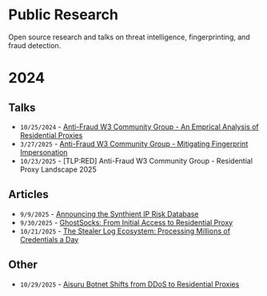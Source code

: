 # Public Research
Open source research and talks on threat intelligence, fingerprinting, and fraud detection.


# 2024

## Talks
 - `10/25/2024` - [Anti-Fraud W3 Community Group - An Emprical Analysis of Residential Proxies](https://docs.google.com/presentation/d/1-sVE_DbnCkT_Ye-FjAAn05Lndq6UakckFVSmEuZInFQ/edit?usp=sharing)
 - `3/27/2025` -  [Anti-Fraud W3 Community Group - Mitigating Fingerprint Impersonation](https://docs.google.com/presentation/d/1uVFVjGwHhX64Uh63GRhSuHQFdTlfS_Vi7OaqO5Pp-Xw/edit?usp=sharing)
 - `10/23/2025` - [TLP:RED] Anti-Fraud W3 Community Group - Residential Proxy Landscape 2025

## Articles
 - `9/9/2025` - [Announcing the Synthient IP Risk Database](https://synthient.com/blog/synthient-ip-risk-database)
 - `9/30/2025` - [GhostSocks: From Initial Access to Residential Proxy](https://synthient.com/blog/ghostsocks-from-initial-access-to-residential-proxy)
 - `10/21/2025` - [The Stealer Log Ecosystem: Processing Millions of Credentials a Day](https://synthient.com/blog/the-stealer-log-ecosystem)

## Other
 - `10/29/2025` - [Aisuru Botnet Shifts from DDoS to Residential Proxies](https://krebsonsecurity.com/2025/10/aisuru-botnet-shifts-from-ddos-to-residential-proxies/)
